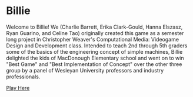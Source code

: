 # Billie

Welcome to Billie! We (Charlie Barrett, Erika Clark-Gould,  Hanna Elszasz, Ryan Guarino, and Celine Tao) originally created this game as a semester long project in Christopher Weaver's Computational Media: Videogame Design and Development class. Intended to teach 2nd through 5th graders some of the basics of the engineering concept of simple machines, Billie delighted the kids of MacDonough Elementary school and went on to win "Best Game" and "Best Implementation of Concept" over the other three group by a panel of Wesleyan University professors and industry professionals. 

[Play Here](www.google.com)
